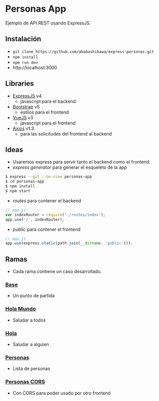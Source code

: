 # Personas App

Ejemplo de API REST usando ExpressJS.

## Instalación

- `git clone https://github.com/akobashikawa/express-personas.git`
- `npm install`
- `npm run dev`
- http://localhost:3000

## Libraries

- [ExpressJS](https://expressjs.com/es/) v4
    - javascript para el backend
- [Bootstrap](https://getbootstrap.com/) v5
    - estilos para el frontend
- [VueJS](https://vuejs.org/) v3
    - javascript para el frontend
- [Axios](https://axios-http.com/) v1.3
    - para las solicitudes del frontend al backend

## Ideas

- Usaremos express para servir tanto el backend como el frontend.
- _express generator_ para generar el esqueleto de la app

```bash
$ express --git --no-view personas-app
$ cd personas-app
$ npm install
$ npm start
```

- _routes_ para contener el backend

```js
// app.js
var indexRouter = require('./routes/index');
app.use('/', indexRouter);
```

- _public_ para contener el frontend

```js
// app.js
app.use(express.static(path.join(__dirname, 'public')));
```

## Ramas

- Cada rama contiene un caso desarrollado.

### [Base](https://github.com/akobashikawa/express-personas/tree/base)

- Un punto de partida

### [Hola Mundo](https://github.com/akobashikawa/express-personas/tree/holamundo)

- Saludar a todos

### [Hola](https://github.com/akobashikawa/express-personas/tree/hola)

- Saludar a alguien

### [Personas](https://github.com/akobashikawa/express-personas/tree/personas)

- Lista de personas

### [Personas CORS](https://github.com/akobashikawa/express-personas/tree/personas-cors)

- Con CORS para poder usado por otro frontend

